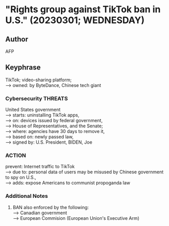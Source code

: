 # "Rights group against TikTok ban in U.S." (20230301; WEDNESDAY)

## Author

AFP

## Keyphrase

TikTok; video-sharing platform;<br/>
--> owned: by ByteDance, Chinese tech giant<br/>

### Cybersecurity THREATS

United States government<br/>
--> starts: uninstalling TikTok apps,<br/>
--> on: devices issued by federal government,<br/>
--> House of Representatives, and the Senate;<br/>
--> where: agencies have 30 days to remove it,<br/>
--> based on: newly passed law,<br/>
--> signed by: U.S. President, BIDEN, Joe<br/>

### ACTION

prevent: Internet traffic to TikTok<br/>
--> due to: personal data of users may be misused by Chinese government to spy on U.S.,<br/>
--> adds: expose Americans to communist propoganda 
law

### Additional Notes

1) BAN also enforced by the following:<br/>
--> Canadian government<br/>
--> European Commision (European Union's Executive Arm)



